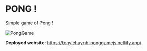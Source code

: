 # PONG ! 

Simple game of Pong !

![PongGame](Placeholder.jpg)





**Deployed website**: https://tonylehuynh-ponggamejs.netlify.app/


